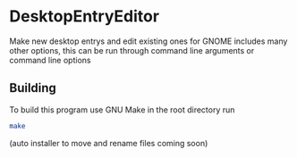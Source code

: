 # DesktopEntryEditor
Make new desktop entrys and edit existing ones for GNOME includes many other options, this can be run through command line arguments or command line options

## Building
To build this program use GNU Make
in the root directory run
```bash
make
```
(auto installer to move and rename files coming soon)
